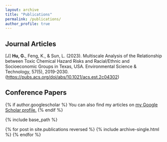 ```yaml
---
layout: archive
title: "Publications"
permalink: /publications/
author_profile: true
---
```


## Journal Articles
[J] **Hu, G.**, Feng, K., & Sun, L. (2023). Multiscale Analysis of the Relationship between Toxic Chemical Hazard Risks and Racial/Ethnic and Socioeconomic Groups in Texas, USA. Environmental Science & Technology, 57(5), 2019-2030. (https://pubs.acs.org/doi/abs/10.1021/acs.est.2c04302)


## Conference Papers



{% if author.googlescholar %}
  You can also find my articles on <u><a href="{{author.googlescholar}}">my Google Scholar profile</a>.</u>
{% endif %}

{% include base_path %}

{% for post in site.publications reversed %}
  {% include archive-single.html %}
{% endfor %}

